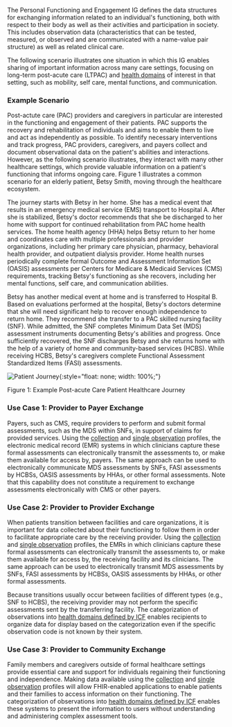The Personal Functioning and Engagement IG defines the data structures for exchanging information related to an individual's functioning, both with respect to their body as well as their activities and participation in society. This includes observation data (characteristics that can be tested, measured, or observed and are communicated with a name-value pair structure) as well as related clinical care.

The following scenario illustrates one situation in which this IG enables sharing of important information across many care settings, focusing on long-term post-acute care (LTPAC) and [health domains](domains.html) of interest in that setting, such as mobility, self care, mental functions, and communication.

### Example Scenario

Post-actute care (PAC) providers and caregivers in particular are interested in the functioning and engagement of their patients. PAC supports the recovery and rehabilitation of individuals and aims to enable them to live and act as independently as possible. To identify necessary interventions and track progress, PAC providers, caregivers, and payers collect and document observational data on the patient's abilities and interactions. However, as the following scenario illustrates, they interact with many other healthcare settings, which provide valuable information on a patient's functioning that informs ongoing care. Figure 1 illustrates a common scenario for an elderly patient, Betsy Smith, moving through the healthcare ecosystem.

The journey starts with Betsy in her home. She has a medical event that results in an emergency medical service (EMS) transport to Hospital A. After she is stabilized, Betsy's doctor recommends that she be discharged to her home with support for continued rehabilitation from PAC home health services. The home health agency (HHA) helps Betsy return to her home and coordinates care with multiple professionals and provider organizations, including her primary care physician, pharmacy, behavioral health provider, and outpatient dialysis provider. Home health nurses periodically complete formal Outcome and Assessment Information Set (OASIS) assessments per Centers for Medicare & Medicaid Services (CMS) requirements, tracking Betsy's functioning as she recovers, including her mental functions, self care, and communication abilities.

Betsy has another medical event at home and is transferred to Hospital B. Based on evaluations performed at the hospital, Betsy's doctors determine that she will need significant help to recover enough independence to return home. They recommend she transfer to a PAC skilled nursing facility (SNF). While admitted, the SNF completes Minimum Data Set (MDS) assessment instruments documenting Betsy's abilities and progress. Once sufficiently recovered, the SNF discharges Betsy and she returns home with the help of a variety of home and community-based services (HCBS). While receiving HCBS, Betsy's caregivers complete Functional Assessment Standardized Items (FASI) assessments.


![Patient Journey](Patient_Journey.png){:style="float: none; width: 100%;"}

Figure 1: Example Post-acute Care Patient Healthcare Journey

### Use Case 1: Provider to Payer Exchange

Payers, such as CMS, require providers to perform and submit formal assessments, such as the MDS within SNFs, in support of claims for provided services. Using the [collection](StructureDefinition-pfe-collection.html) and [single observation](StructureDefinition-pfe-observation-single.html) profiles, the electronic medical record (EMR) systems in which clinicians capture these formal assessments can electronically transmit the assessments to, or make them available for access by, payers. The same approach can be used to electronically communicate MDS assessments by SNFs, FASI assessments by HCBSs, OASIS assessments by HHAs, or other formal assessments. Note that this capability does not constitute a requirement to exchange assessments electronically with CMS or other payers.

### Use Case 2: Provider to Provider Exchange

When patients transition between facilities and care organizations, it is important for data collected about their functioning to follow them in order to facilitate appropriate care by the receiving provider. Using the [collection](StructureDefinition-pfe-collection.html) and [single observation](StructureDefinition-pfe-observation-single.html) profiles, the EMRs in which clinicians capture these formal assessments can electronically transmit the assessments to, or make them available for access by, the receiving facility and its clinicians. The same approach can be used to electronically transmit MDS assessments by SNFs, FASI assessments by HCBSs, OASIS assessments by HHAs, or other formal assessments.

Because transitions usually occur between facilities of different types (e.g., SNF to HCBS), the receiving provider may not perform the specific assessments sent by the transferring facility. The categorization of observations into [health domains defined by ICF](domains.html) enables recipients to organize data for display based on the categorization even if the specific observation code is not known by their system.

### Use Case 3: Provider to Community Exchange

Family members and caregivers outside of formal healthcare settings provide essential care and support for individuals regaining their functioning and independence. Making data available using the [collection](StructureDefinition-pfe-collection.html) and [single observation](StructureDefinition-pfe-observation-single.html) profiles will allow FHIR-enabled applications to enable patients and their families to access information on their functioning. The categorization of observations into [health domains defined by ICF](domains.html) enables these systems to present the information to users without understanding and administering complex assessment tools.